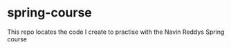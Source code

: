 # spring-course
This repo locates the code I create to practise with the Navin Reddys  Spring course
